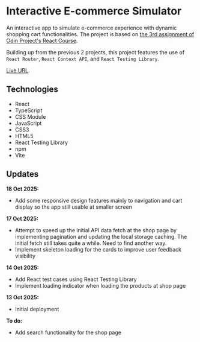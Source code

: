 # Interactive E-commerce Simulator

<p>An interactive app to simulate e-commerce experience with dynamic shopping cart functionalities. The project is based on <a href="https://www.theodinproject.com/lessons/node-path-react-new-shopping-cart" target="_blank">the 3rd assignment of Odin Project's React Course</a>.</p>

<p>Building up from the previous 2 projects, this project features the use of <code>React Router</code>, <code>React Context API</code>, and <code>React Testing Library</code>.</p>

<p><a href="https://react-shopping-cart-sigma-roan.vercel.app/" target="_blank">Live URL</a>.</p>

## Technologies
- React
- TypeScript
- CSS Module
- JavaScript
- CSS3
- HTML5
- React Testing Library
- npm
- Vite

## Updates
<strong>18 Oct 2025:</strong>
- Add some responsive design features mainly to navigation and cart display so the app still usable at smaller screen 

<strong>17 Oct 2025:</strong>
- Attempt to speed up the initial API data fetch at the shop page by implementing pagination and updating the local storage caching. The initial fetch still takes quite a while. Need to find another way.
- Implement skeleton loading for the cards to improve user feedback visibility
  
<strong>14 Oct 2025:</strong>
- Add React test cases using React Testing Library 
- Implement loading indicator when loading the products at shop page

<strong>13 Oct 2025:</strong>
- Initial deployment 

<strong>To do:</strong>
- Add search functionality for the shop page
